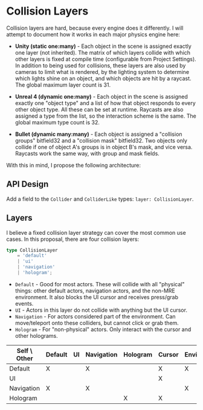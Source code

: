 Collision Layers
=================

Collision layers are hard, because every engine does it differently. I will attempt to document how it works in each major physics engine here:

* **Unity (static one:many)** - Each object in the scene is assigned exactly one layer (not inherited). The matrix of which layers collide with which other layers is fixed at compile time (configurable from Project Settings). In addition to being used for collisions, these layers are also used by cameras to limit what is rendered, by the lighting system to determine which lights shine on an object, and which objects are hit by a raycast. The global maximum layer count is 31.

* **Unreal 4 (dynamic one:many)** - Each object in the scene is assigned exactly one "object type" and a list of how that object responds to every other object type. All these can be set at runtime. Raycasts are also assigned a type from the list, so the interaction scheme is the same. The global maximum type count is 32.

* **Bullet (dynamic many:many)** - Each object is assigned a "collision groups" bitfield32 and a "collision mask" bitfield32. Two objects only collide if one of object A's groups is in object B's mask, and vice versa. Raycasts work the same way, with group and mask fields.

With this in mind, I propose the following architecture:

API Design
-----------

Add a field to the `Collider` and `ColliderLike` types: `layer: CollisionLayer`.

Layers
-------

I believe a fixed collision layer strategy can cover the most common use cases. In this proposal, there are four collision layers:

```ts
type CollisionLayer
	= 'default'
	| 'ui'
	| 'navigation'
	| 'hologram';
```

* `Default` - Good for most actors. These will collide with all "physical" things: other default actors, navigation actors, and the non-MRE environment. It also blocks the UI cursor and receives press/grab events.
* `UI` - Actors in this layer do not collide with anything but the UI cursor.
* `Navigation` - For actors considered part of the environment. Can move/teleport onto these colliders, but cannot click or grab them.
* `Hologram` - For "non-physical" actors. Only interact with the cursor and other holograms.

| Self \ Other  | Default | UI | Navigation | Hologram | Cursor | Environment | Player |
|---------------|---------|----|------------|----------|--------|-------------|--------|
| Default       | X       |    | X          |          | X      | X           |        |
| UI            |         |    |            |          | X      |             |        |
| Navigation    | X       |    | X          |          |        | X           | X      |
| Hologram      |         |    |            | X        | X      |             |        |



